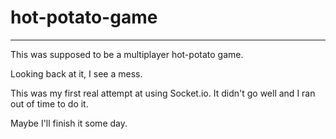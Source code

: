 # hot-potato-game
----------------------
This was supposed to be a multiplayer hot-potato game.

Looking back at it, I see a mess. 

This was my first real attempt at using Socket.io. 
It didn't go well and I ran out of time to do it. 

Maybe I'll finish it some day.
